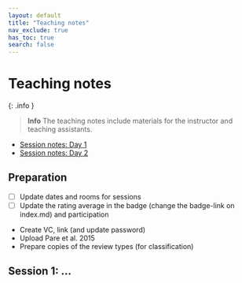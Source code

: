 ```yaml
---
layout: default
title: "Teaching notes"
nav_exclude: true
has_toc: true
search: false
---
```


# Teaching notes

{: .info }
> **Info**
> The teaching notes include materials for the instructor and teaching assistants.

- [Session notes: Day 1](day_1_teaching_notes.html)
- [Session notes: Day 2](day_2_teaching_notes.html)

## Preparation

- [ ] Update dates and rooms for sessions
- [ ] Update the rating average in the badge (change the badge-link on index.md) and participation
- Create VC, link (and update password)
- Upload Pare et al. 2015
- Prepare copies of the review types (for classification)

## Session 1: ...

<!-- 
VC post:

> Sehr geehrte Studierende,
> 
> herzlich willkommen zum WI-Projekt der Juniorprofessur für Digital Work.
> 
> Sie finden alle administrativen Informationen sowie Unterlagen hier im VC-Kurs. Bitte beachten Sie, dass sämtliche schriftliche Kommunikation sowie alle Informationen hier im VC-Kurs erfolgt bzw. zur Verfügung gestellt wird.
> 
> Bei Fragen zur Veranstaltung können Sie sich gern an mich (gerit.wagner@uni-bamberg.de) wenden.
> 
> Ich wünsche Ihnen eine erfolgreiche Veranstaltung.
> 
> Mit besten Grüßen
> 
> Gerit Wagner
-->
